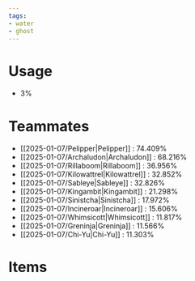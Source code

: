 ```yaml
---
tags:
- water
- ghost
---
```

# Usage
- 3%
# Teammates
- [[2025-01-07/Pelipper|Pelipper]] : 74.409%
- [[2025-01-07/Archaludon|Archaludon]] : 68.216%
- [[2025-01-07/Rillaboom|Rillaboom]] : 36.956%
- [[2025-01-07/Kilowattrel|Kilowattrel]] : 32.852%
- [[2025-01-07/Sableye|Sableye]] : 32.826%
- [[2025-01-07/Kingambit|Kingambit]] : 21.298%
- [[2025-01-07/Sinistcha|Sinistcha]] : 17.972%
- [[2025-01-07/Incineroar|Incineroar]] : 15.606%
- [[2025-01-07/Whimsicott|Whimsicott]] : 11.817%
- [[2025-01-07/Greninja|Greninja]] : 11.566%
- [[2025-01-07/Chi-Yu|Chi-Yu]] : 11.303%
# Items